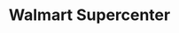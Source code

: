 ---
title: "Walmart Supercenter"
url: /cullman/walmart-supercenter-highway-157/
shop: supermarket
---